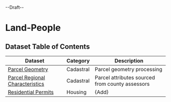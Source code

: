 --Draft--

# Land-People

## Dataset Table of Contents

**Dataset**|**Category**|**Description**
-----|-----|-----
[Parcel Geometry](parcel-geometry.md)|Cadastral|Parcel geometry processing
[Parcel Regional Characteristics](parcel-characteristics.md)|Cadastral|Parcel attributes sourced from county assessors
[Residential Permits](residential-permits.md)|Housing|{Add}
